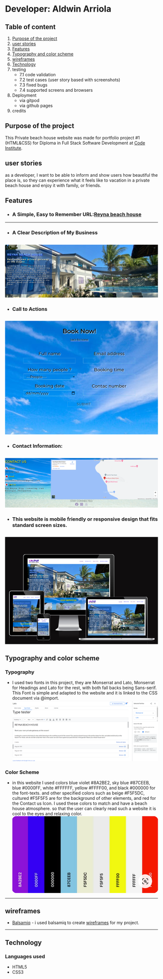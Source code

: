 # Developer: Aldwin Arriola

## Table of content
1. [Purpose of the project](#purpose-of-the-project)
2. [user stories](#user-stories)
3. [Features](#features)
4. [Typography and color scheme](#typography-and-color-scheme)
5. [wireframes](#wireframes)
6. [Technology](#technology)
7. testing
   - 7.1 code validation
   - 7.2 test cases (user story based with screenshots)
   - 7.3 fixed bugs
   - 7.4 supported screens and browsers
8. Deployment
   - via gitpod
   - via github pages
9. credits

## Purpose of the project
This Private beach house website was made for portfolio project #1 (HTML&CSS) for Diploma in Full Stack Software Development at [Code Institute](https://codeinstitute.net/).
## user stories
as a developer, I want to be able to inform and show users how beautiful the place is, so they can experience what it feels like to vacation in a private beach house and enjoy it with family, or friends.
## Features
- ### A Simple, Easy to Remember URL:[Reyna beach house](https://araldwin.github.io/Project-1/)
-----
- ### A Clear Description of My Business
![RBH-features](/docs/RBH-features.png)
-----
- ### Call to Actions
![RBH-calltoacktion](/docs/RBH-calltoacktion.png)
-----
- ### Contact Information:
![RBH-contactinfo](/docs/RBH-contactinfo.png)
-----
- ### This website is mobile friendly or responsive design that fits standard screen sizes.
![RBH-iamresponsive](/docs/RBH-iamresponsive.png)
-----
## Typography and color scheme
### Typography
- I used two fonts in this project, they are Monserrat and Lato, Monserrat for Headings and Lato for the rest, with both fall backs being Sans-serif. This Font is simple and adapted to the website and it is linked to the CSS document via @import.
![RBH-typograpghy](/docs/RBH-typhography.png)
### Color Scheme
- in this website I used colors blue violet #8A2BE2, sky blue #87CEEB, blue #0000FF, white #FFFFFF, yellow #FFFF00, and black #000000 for the font-texts. and other specified colors such as beige #F5F5DC, cultured #F5F5F5 are for the background of other elements, and red for the Contact us Icon. I used these colors to match and have a beach house atmosphere. so that the user can clearly read such a website it is cool to the eyes and relaxing color.
![RBH-colorscheme](docs/RBH-colorscheme.png)
-----
## wireframes
- [Balsamiq](https://balsamiq.com) - i used balsamiq to create [wireframes](https://balsamiq.cloud/shny6lm/pz4i6g4/rE2F0) for my project.
-----
## Technology
### Languages used
- HTML5
- CSS3